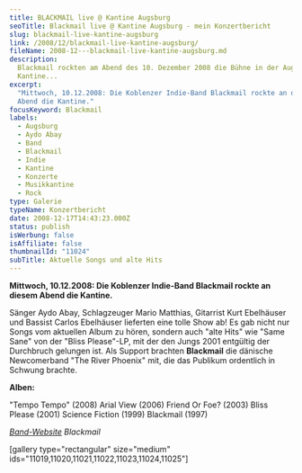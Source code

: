 ```yaml
---
title: BLACKMAIL live @ Kantine Augsburg
seoTitle: Blackmail live @ Kantine Augsburg - mein Konzertbericht
slug: blackmail-live-kantine-augsburg
link: /2008/12/blackmail-live-kantine-augsburg/
fileName: 2008-12---blackmail-live-kantine-augsburg.md
description:
  Blackmail rockten am Abend des 10. Dezember 2008 die Bühne in der Augsburger
  Kantine...
excerpt:
  "Mittwoch, 10.12.2008: Die Koblenzer Indie-Band Blackmail rockte an diesem
  Abend die Kantine."
focusKeyword: Blackmail
labels:
  - Augsburg
  - Aydo Abay
  - Band
  - Blackmail
  - Indie
  - Kantine
  - Konzerte
  - Musikkantine
  - Rock
type: Galerie
typeName: Konzertbericht
date: 2008-12-17T14:43:23.000Z
status: publish
isWerbung: false
isAffiliate: false
thumbnailId: "11024"
subTitle: Aktuelle Songs und alte Hits
---
```


<strong>Mittwoch, 10.12.2008: Die Koblenzer Indie-Band Blackmail rockte an
diesem Abend die Kantine.</strong>

Sänger Aydo Abay, Schlagzeuger Mario Matthias, Gitarrist Kurt Ebelhäuser und
Bassist Carlos Ebelhäuser lieferten eine tolle Show ab! Es gab nicht nur Songs
vom aktuellen Album zu hören, sondern auch "alte Hits" wie "Same Sane" von der
"Bliss Please"-LP, mit der den Jungs 2001 entgültig der Durchbruch gelungen ist.
Als Support brachten <strong>Blackmail</strong> die dänische Newcomerband "The
River Phoenix" mit, die das Publikum ordentlich in Schwung brachte.

<strong>Alben:</strong>

"Tempo Tempo" (2008) Arial View (2006) Friend Or Foe? (2003) Bliss Please (2001)
Science Fiction (1999) Blackmail (1997)

<em> [Band-Website](http://www.blackmail-music.com/) Blackmail</em>

[gallery type="rectangular" size="medium"
ids="11019,11020,11021,11022,11023,11024,11025"]
